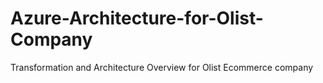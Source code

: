 # Azure-Architecture-for-Olist-Company
Transformation and Architecture Overview for Olist Ecommerce company
